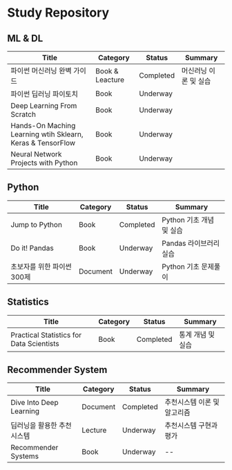 # Study Repository

## ML & DL
|Title|Category|Status|Summary|
|------|---|----|---|
|파이썬 머신러닝 완벽 가이드|Book & Leacture|Completed|머신러닝 이론 및 실습|
|파이썬 딥러닝 파이토치|Book|Underway||
|Deep Learning From Scratch|Book|Underway||
|Hands-On Maching Learning wtih Sklearn, Keras & TensorFlow|Book|Underway||
|Neural Network Projects with Python|Book|Underway||

## Python
|Title|Category|Status|Summary|
|------|---|----|---|
|Jump to Python|Book|Completed|Python 기초 개념 및 실습|
|Do it! Pandas|Book|Underway|Pandas 라이브러리 실습|
|초보자를 위한 파이썬 300제|Document|Underway|Python 기초 문제풀이|

## Statistics
|Title|Category|Status|Summary|
|------|---|----|---|
|Practical Statistics for Data Scientists|Book|Completed|통계 개념 및 실습|


## Recommender System
|Title|Category|Status|Summary|
|------|---|----|---|
|Dive Into Deep Learning|Document|Completed|추천시스템 이론 및 알고리즘|
|딥러닝을 활용한 추천 시스템|Lecture|Underway|추천시스템 구현과 평가|
|Recommender Systems|Book|Underway|--|
